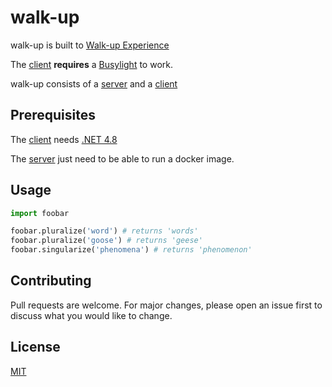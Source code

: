 # walk-up

walk-up is built to [Walk-up Experience
](https://docs.servicenow.com/bundle/orlando-it-service-management/page/product/walk-up-experience/reference/walkup-experience-landing-page.html)

The [client](/client) **requires** a [Busylight](https://busylight.com/) to work.

walk-up consists of a [server](/server) and a [client](/client)

## Prerequisites

The [client](/client) needs [.NET 4.8](https://dotnet.microsoft.com/download/dotnet-framework/net48)

The [server](/server) just need to be able to run a docker image.

## Usage

```python
import foobar

foobar.pluralize('word') # returns 'words'
foobar.pluralize('goose') # returns 'geese'
foobar.singularize('phenomena') # returns 'phenomenon'
```

## Contributing
Pull requests are welcome. For major changes, please open an issue first to discuss what you would like to change.

## License
[MIT](https://choosealicense.com/licenses/mit/)

